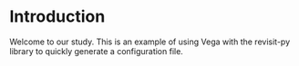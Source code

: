 # Introduction

Welcome to our study. This is an example of using Vega with the revisit-py library to quickly generate a configuration file.
